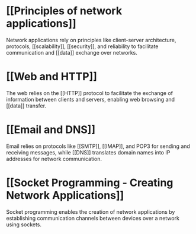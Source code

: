 # [[Principles of network applications]]
Network applications rely on principles like client-server architecture, protocols, [[scalability]], [[security]], and reliability to facilitate communication and [[data]] exchange over networks.

# [[Web and HTTP]]
The web relies on the [[HTTP]] protocol to facilitate the exchange of information between clients and servers, enabling web browsing and [[data]] transfer.

# [[Email and DNS]]
Email relies on protocols like [[SMTP]], [[IMAP]], and POP3 for sending and receiving messages, while [[DNS]] translates domain names into IP addresses for network communication.

# [[Socket Programming - Creating Network Applications]]
Socket programming enables the creation of network applications by establishing communication channels between devices over a network using sockets.
